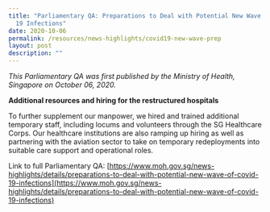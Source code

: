 ```yaml
---
title: "Parliamentary QA: Preparations to Deal with Potential New Wave of COVID
  19 Infections"
date: 2020-10-06
permalink: /resources/news-highlights/covid19-new-wave-prep
layout: post
description: ""
---
```


*This Parliamentary QA was first published by the Ministry of Health, Singapore on October 06, 2020.*

**Additional resources and hiring for the restructured hospitals**

To further supplement our manpower, we hired and trained additional temporary staff, including locums and volunteers through the SG Healthcare Corps.  Our healthcare institutions are also ramping up hiring as well as partnering with the aviation sector to take on temporary redeployments into suitable care support and operational roles.

Link to full Parliamentary QA: [https://www.moh.gov.sg/news-highlights/details/preparations-to-deal-with-potential-new-wave-of-covid-19-infections](https://www.moh.gov.sg/news-highlights/details/preparations-to-deal-with-potential-new-wave-of-covid-19-infections)